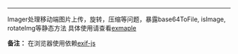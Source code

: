 ---
Imager处理移动端图片上传，旋转，压缩等问题，暴露base64ToFile, isImage, rotateImg等静态方法
具体使用请查看[exmaple](./examples/)

**备注：**
在浏览器使用依赖[exif-js](https://github.com/exif-js/exif-js)
